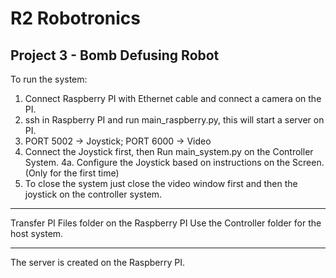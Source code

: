# R2 Robotronics
Project 3 - Bomb Defusing Robot
---------------------------------------------------
To run the system:
1. Connect Raspberry PI with Ethernet cable and connect a camera on the PI.
2. ssh in Raspberry PI and run main_raspberry.py, this will start a server on PI.
3. PORT 5002 -> Joystick; PORT 6000 -> Video
4. Connect the Joystick first, then Run main_system.py on the Controller System.
4a. Configure the Joystick based on instructions on the Screen.(Only for the first time)
5. To close the system just close the video window first and then the joystick on the controller system.

----------------------------------------------------
Transfer PI Files folder on the Raspberry PI 
Use the Controller folder for the host system.

----------------------------------------------------
The server is created on the Raspberry PI.
